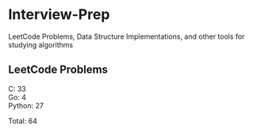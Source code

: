 # Interview-Prep
LeetCode Problems, Data Structure Implementations, and other tools for studying algorithms

## LeetCode Problems
C:      33<br/>
Go:     4<br/>
Python: 27<br/>

Total:  64
